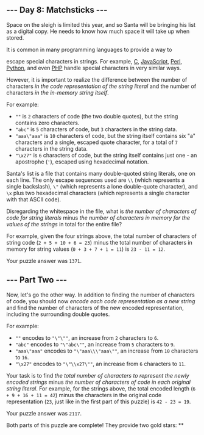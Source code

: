 --- Day 8: Matchsticks ---
--------------------------

Space on the sleigh is limited this year, and so Santa will be bringing
his list as a digital copy. He needs to know how much space it will take
up when stored.

It is common in many programming languages to provide a way to

escape special characters in strings. For example, [C],
[JavaScript], [Perl], [Python], and even [PHP] handle special
characters in very similar ways.

However, it is important to realize the difference between the number of
characters *in the code representation of the string literal* and the
number of characters *in the in-memory string itself*.

For example:

-   `""` is `2` characters of code (the two double quotes), but the
    string contains zero characters.
-   `"abc"` is `5` characters of code, but `3` characters in the string
    data.
-   `"aaa\"aaa"` is `10` characters of code, but the string itself
    contains six "a" characters and a single, escaped quote character,
    for a total of `7` characters in the string data.
-   `"\x27"` is `6` characters of code, but the string itself contains
    just one - an apostrophe (`'`), escaped using hexadecimal notation.

Santa's list is a file that contains many double-quoted string literals,
one on each line. The only escape sequences used are `\\` (which
represents a single backslash), `\"` (which represents a lone
double-quote character), and `\x` plus two hexadecimal characters (which
represents a single character with that ASCII code).

Disregarding the whitespace in the file, what is *the number of
characters of code for string literals* minus *the number of characters
in memory for the values of the strings* in total for the entire file?

For example, given the four strings above, the total number of
characters of string code (`2 + 5 + 10 + 6 = 23`) minus the total number
of characters in memory for string values (`0 + 3 + 7 + 1 = 11`) is
`23 - 11 = 12`.

Your puzzle answer was `1371`.

--- Part Two ---
----------------

Now, let's go the other way. In addition to finding the number of
characters of code, you should now *encode each code representation as a
new string* and find the number of characters of the new encoded
representation, including the surrounding double quotes.

For example:

-   `""` encodes to `"\"\""`, an increase from `2` characters to `6`.
-   `"abc"` encodes to `"\"abc\""`, an increase from `5` characters to
    `9`.
-   `"aaa\"aaa"` encodes to `"\"aaa\\\"aaa\""`, an increase from `10`
    characters to `16`.
-   `"\x27"` encodes to `"\"\\x27\""`, an increase from `6` characters
    to `11`.

Your task is to find *the total number of characters to represent the
newly encoded strings* minus *the number of characters of code in each
original string literal*. For example, for the strings above, the total
encoded length (`6 + 9 + 16 + 11 = 42`) minus the characters in the
original code representation (`23`, just like in the first part of this
puzzle) is `42 - 23 = 19`.

Your puzzle answer was `2117`.

Both parts of this puzzle are complete! They provide two gold stars:
\*\*

  [C]: https://en.wikipedia.org/wiki/Escape_sequences_in_C
  [JavaScript]: https://developer.mozilla.org/en-US/docs/Web/JavaScript/Reference/Global_Objects/String
  [Perl]: http://perldoc.perl.org/perlop.html#Quote-and-Quote-like-Operators
  [Python]: https://docs.python.org/2.0/ref/strings.html
  [PHP]: http://php.net/manual/en/language.types.string.php#language.types.string.syntax.double
